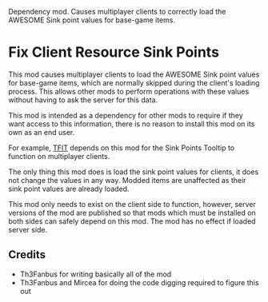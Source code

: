 Dependency mod. Causes multiplayer clients to correctly load the AWESOME Sink point values for base-game items.




# Fix Client Resource Sink Points

This mod causes multiplayer clients to load the AWESOME Sink point values for base-game items,
which are normally skipped during the client's loading process.
This allows other mods to perform operations with these values without having to ask the server for this data.

This mod is intended as a dependency for other mods to require if they want access to this information,
there is no reason to install this mod on its own as an end user.

For example, [TFIT](https://ficsit.app/mod/TFIT) depends on this mod for the Sink Points Tooltip to function on multiplayer clients.

The only thing this mod does is load the sink point values for clients,
it does not change the values in any way.
Modded items are unaffected as their sink point values are already loaded.

This mod only needs to exist on the client side to function,
however, server versions of the mod are published
so that mods which must be installed on both sides can safely depend on this mod.
The mod has no effect if loaded server side.

## Credits

- Th3Fanbus for writing basically all of the mod
- Th3Fanbus and Mircea for doing the code digging required to figure this out
